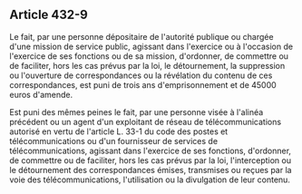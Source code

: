 Article 432-9
----
Le fait, par une personne dépositaire de l'autorité publique ou chargée d'une
mission de service public, agissant dans l'exercice ou à l'occasion de
l'exercice de ses fonctions ou de sa mission, d'ordonner, de commettre ou de
faciliter, hors les cas prévus par la loi, le détournement, la suppression ou
l'ouverture de correspondances ou la révélation du contenu de ces
correspondances, est puni de trois ans d'emprisonnement et de 45000 euros
d'amende.

Est puni des mêmes peines le fait, par une personne visée à l'alinéa précédent
ou un agent d'un exploitant de réseau de télécommunications autorisé en vertu de
l'article L. 33-1 du code des postes et télécommunications ou d'un fournisseur
de services de télécommunications, agissant dans l'exercice de ses fonctions,
d'ordonner, de commettre ou de faciliter, hors les cas prévus par la loi,
l'interception ou le détournement des correspondances émises, transmises ou
reçues par la voie des télécommunications, l'utilisation ou la divulgation de
leur contenu.
